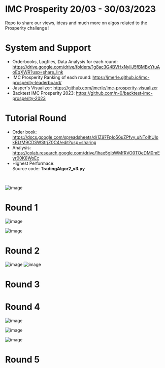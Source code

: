 # IMC Prosperity 20/03 - 30/03/2023

Repo to share our views, ideas and much more on algos related to the Prosperity challenge ! 
# System and Support
- Orderbooks, Logfiles, Data Analysis for each round: https://drive.google.com/drive/folders/1g8ac3G4BVHxNylIJ5fBMBxYtuAoEqXWR?usp=share_link
- IMC Prosperity Ranking of each round: https://jmerle.github.io/imc-prosperity-leaderboard/
- Jasper's Visualizer: https://github.com/jmerle/imc-prosperity-visualizer
- Backtest IMC Prosperity 2023: https://github.com/n-0/backtest-imc-prosperity-2023

# Tutorial Round
- Order book: https://docs.google.com/spreadsheets/d/1Z97FpIo56uZPfvy_uNToIhUIokBLtM9CDSWStrjZ0C4/edit?usp=sharing
- Analysis: https://colab.research.google.com/drive/1hae5gibWMfRVO0TOeDM0mEyr00K8WoEc
- Highest Performace:
<br> Source code: <strong>TradingAlgor2_v3.py</strong>
<br>

![image](https://user-images.githubusercontent.com/90888090/226259028-8f650802-c4a1-4711-a24d-3324c1a1fa29.png)

# Round 1
![image](https://user-images.githubusercontent.com/90888090/227699349-0d67b1ff-078c-4081-a1e3-e320fdbef055.png)

![image](https://user-images.githubusercontent.com/90888090/227699324-f01e7bed-03d9-444a-a03d-b4b301c1380a.png)

# Round 2
![image](https://user-images.githubusercontent.com/90888090/227699502-56926697-a5a8-462e-a3d3-e7dcfc224d0d.png)
![image](https://user-images.githubusercontent.com/90888090/227699515-38bf971f-465b-4b10-95f7-9bc3a11c5338.png)

# Round 3
# Round 4
![image](https://user-images.githubusercontent.com/90888090/228443443-84781e6d-29d7-4aee-aab3-1904256ffd35.png)

![image](https://user-images.githubusercontent.com/90888090/228443508-3b478be4-8705-4934-b8d7-e49cee51de16.png)

![image](https://user-images.githubusercontent.com/90888090/228443719-66071c39-49e2-493f-8de6-f8ea57274023.png)

# Round 5



